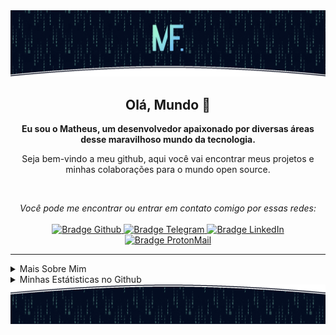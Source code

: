 <img src="./.github/assets/images/topo_readme.gif" alt="Arte animada de matrix com logo MF (Matheus Felipe) para o topo do readme.md" />

<h2 align="center">
    Olá, Mundo 👋
</h2>

<p align="center">
    <b>Eu sou o Matheus, um desenvolvedor apaixonado por diversas áreas desse maravilhoso mundo da tecnologia.</b>
</p>

<p align="center">
    Seja bem-vindo a meu github, aqui você vai encontrar meus projetos e minhas colaborações para o mundo open source.
</p>

<br />

<p align="center">
    <i>Você pode me encontrar ou entrar em contato comigo por essas redes:</i>
    <br/><br/>
    <a href="https://github.com/matheusfelipeog" target="_blank">
        <img src="https://img.shields.io/badge/-Github-000?logo=github&style=for-the-badge&logoColor=white" alt="Bradge Github" />
    </a>
    <a href="https://t.me/matheusfelipeog" target="_blank">
        <img src="https://img.shields.io/badge/-Telegram-2CA5E0?logo=telegram&style=for-the-badge&logoColor=white" alt="Bradge Telegram" />
    </a>
    <a href="https://www.linkedin.com/in/matheusfelipeog" target="_blank">
        <img src="https://img.shields.io/badge/-LinkedIn-0077B5?logo=linkedin&style=for-the-badge&logoColor=white" alt="Bradge LinkedIn" />
    </a>
    <a href="mailto:matheusfelipeog@protonmail.com" target="_blank">
        <img src="https://img.shields.io/badge/-ProtonMail-8B89CC?logo=protonmail&style=for-the-badge&logoColor=white" alt="Bradge ProtonMail" />
    </a>
</p>

---

<details>
    <summary>Mais Sobre Mim</summary>
    <p>
        Sou um estudante autodidata, introvertido e bem observador. <br />
        Atualmente venho contribuindo com o mundo open source para colocar em prática os conhecimentos adquiridos em meus estudos. Também ajudo a galera que está iniciando na programação nas comunidades.
    </p>
    <ul>
        <li>🎓 Tecníco em Desenvolvimento de Sistema pela ETEC</li>
        <li>🎯 Contribuir e criar projetos open source</li>
        <li>📚 Estudando Python | Algoritmos | Dev Web | Inglês</li>
        <li>💬 Pode me fazer perguntas, gosto de ajudar!</li>
        <li>🌑 Observando o espaço</li>
        <li>⚽ Jogo futsal quando possível</li>
        <li>🎮 Me encontre no mundo dos games: <b>TheuzzLivee</b></li>
    </ul>
</details>

<details>
    <summary>Minhas Estátisticas no Github</summary>
    <p align="center">
        <br />
        <img src="https://github-readme-stats.vercel.app/api?username=matheusfelipeog&theme=dark&show_icons=true&include_all_commits=true&locale=pt-br" alt="Estátisticas Gerais" />
    </p>
    <p align="center">
        <img src="https://github-readme-stats.vercel.app/api/top-langs?username=matheusfelipeog&layout=compact&theme=dark&locale=pt-br" alt="Techs utilizadas nos projetos" />
    </p>
</details>

<img src="./.github/assets/images/rodape_readme.gif" alt="Arte animada de matrix para o rodapé do readme.md" />
